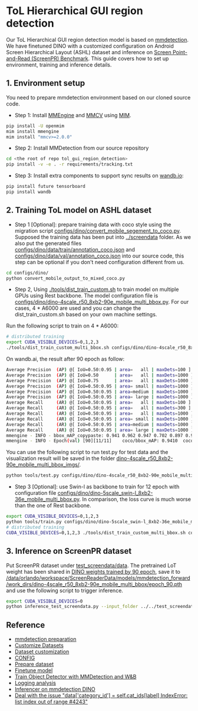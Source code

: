 # ToL Hierarchical GUI region detection

Our ToL Hierarchical GUI region detection model is based on [mmdetection](https://github.com/open-mmlab/mmdetection). We have finetuned DINO with a customized configuration on Android Screen Hierarchical Layout (ASHL) dataset and inference on [Screen Point-and-Read (ScreenPR) Benchmark](https://huggingface.co/datasets/yfan1997/ScreenPR). This guide covers how to set up environment, training and inference details.

## 1. Environment setup

You need to prepare mmdetection environment based on our cloned source code.

* Step 1: Install [MMEngine](https://github.com/open-mmlab/mmengine) and [MMCV](https://github.com/open-mmlab/mmcv) using [MIM](https://github.com/open-mmlab/mim).

```bash
pip install -U openmim
mim install mmengine
mim install "mmcv>=2.0.0"
```

* Step 2: Install MMDetection from our source repository

```bash
cd <the root of repo tol_gui_region_detection>
pip install -v -e . -r requirements/tracking.txt
```

* Step 3: Install extra components to support sync results on [wandb.io](https://wandb.ai/):

```bash
pip install future tensorboard
pip install wandb
```

## 2. Training ToL model on ASHL dataset

* Step 1 [Optional]: prepare training data with coco style using the migration script [configs/dino/convert_mobile_segement_to_coco.py](configs/dino/convert_mobile_segement_to_coco.py). Supposed the training data has been put into [../screendata](../screendata) folder. As we also put the generated files [configs/dino/data/train/annotation_coco.json](configs/dino/data/train/annotation_coco.json) and [configs/dino/data/val/annotation_coco.json](configs/dino/data/val/annotation_coco.json) into our source code, this step can be optional if you don't need configuration different from us.

```bash
cd configs/dino/
python convert_mobile_output_to_mixed_coco.py
```

* Step 2, Using [./tools/dist_train_custom.sh](./tools/dist_train_custom.sh) to train model on multiple GPUs using Rest backbone. The model configuration file is [configs/dino/dino-4scale_r50_8xb2-90e_mobile_multi_bbox.py](configs/dino/dino-4scale_r50_8xb2-90e_mobile_multi_bbox.py). For our cases, 4 * A6000 are used and you can change the dist_train_custom.sh based on your own machine settings. 

Run the following script to train on  4 * A6000:

```bash
# distributed training
export CUDA_VISIBLE_DEVICES=0,1,2,3
./tools/dist_train_custom_multi_bbox.sh configs/dino/dino-4scale_r50_8xb2-90e_mobile_multi_bbox.py 4
```

On wandb.ai, the result after 90 epoch as follow:

```bash
Average Precision  (AP) @[ IoU=0.50:0.95 | area=   all | maxDets=100 ] = 0.941
Average Precision  (AP) @[ IoU=0.50      | area=   all | maxDets=1000 ] = 0.962
Average Precision  (AP) @[ IoU=0.75      | area=   all | maxDets=1000 ] = 0.947
Average Precision  (AP) @[ IoU=0.50:0.95 | area= small | maxDets=1000 ] = 0.702
Average Precision  (AP) @[ IoU=0.50:0.95 | area=medium | maxDets=1000 ] = 0.897
Average Precision  (AP) @[ IoU=0.50:0.95 | area= large | maxDets=1000 ] = 0.943
Average Recall     (AR) @[ IoU=0.50:0.95 | area=   all | maxDets=100 ] = 0.959
Average Recall     (AR) @[ IoU=0.50:0.95 | area=   all | maxDets=300 ] = 0.961
Average Recall     (AR) @[ IoU=0.50:0.95 | area=   all | maxDets=1000 ] = 0.961
Average Recall     (AR) @[ IoU=0.50:0.95 | area= small | maxDets=1000 ] = 0.814
Average Recall     (AR) @[ IoU=0.50:0.95 | area=medium | maxDets=1000 ] = 0.916
Average Recall     (AR) @[ IoU=0.50:0.95 | area= large | maxDets=1000 ] = 0.963
mmengine - INFO - bbox_mAP_copypaste: 0.941 0.962 0.947 0.702 0.897 0.943
mmengine - INFO - Epoch(val) [90][11/11]    coco/bbox_mAP: 0.9410  coco/bbox_mAP_50: 0.9620  coco/bbox_mAP_75: 0.9470  coco/bbox_mAP_s: 0.7020  coco/bbox_mAP_m: 0.8970  coco/bbox_mAP_l: 0.9430  data_time: 0.0137  time: 0.2778
```

You can use the following script to run test.py for test data and the visualization result will be saved in the folder [dino-4scale_r50_8xb2-90e_mobile_multi_bbox_imgs/](dino-4scale_r50_8xb2-90e_mobile_multi_bbox_imgs/).

```bash
python tools/test.py configs/dino/dino-4scale_r50_8xb2-90e_mobile_multi_bbox.py /data/orlando/workspace/ScreenReaderData/models/mmdetection_forward/work_dirs/dino-4scale_r50_8xb2-90e_mobile_multi_bbox/epoch_90.pth --show-dir dino-4scale_r50_8xb2-90e_mobile_multi_bbox_imgs/
```

* Step 3 [Optional]: use Swin-l as backbone to train for 12 epoch with configuration file [configs/dino/dino-5scale_swin-l_8xb2-36e_mobile_multi_bbox.py](configs/dino/dino-5scale_swin-l_8xb2-36e_mobile_multi_bbox.py). In comparison, the loss curve is much worse than the one of Rest backbone. 

```bash
export CUDA_VISIBLE_DEVICES=0,1,2,3
python tools/train.py configs/dino/dino-5scale_swin-l_8xb2-36e_mobile_multi_bbox.py --train_batch_size 2 --val_batch_size 2 --lr 0.001 --epoch 12 # 12 out of memory during 16
# distributed training
CUDA_VISIBLE_DEVICES=0,1,2,3 ./tools/dist_train_custom_multi_bbox.sh configs/dino/dino-5scale_swin-l_8xb2-36e_mobile_multi_bbox.py 4
```

## 3. Inference on ScreenPR dataset

Put ScreenPR dataset under [test_screendata/data](test_screendata/data). The pretrained LoT weight has been shared in [DINO weights trained by 90 epoch](https://drive.google.com/file/d/1IN3EfDKyXwu5WegqyFOWfXH6ttJ3zNdx/view?usp=drive_link), save it to [/data/orlando/workspace/ScreenReaderData/models/mmdetection_forward/work_dirs/dino-4scale_r50_8xb2-90e_mobile_multi_bbox/epoch_90.pth](/data/orlando/workspace/ScreenReaderData/models/mmdetection_forward/work_dirs/dino-4scale_r50_8xb2-90e_mobile_multi_bbox/epoch_90.pth) and use the following script to trigger inference.

```bash
export CUDA_VISIBLE_DEVICES=0
python inference_test_screendata.py --input_folder ../../test_screendata/mobile_pc_web_osworld --model_config configs/dino/dino-4scale_r50_8xb2-90e_mobile_multi_bbox.py --checkpoint /data/orlando/workspace/ScreenReaderData/models/mmdetection_forward/work_dirs/dino-4scale_r50_8xb2-90e_mobile_multi_bbox/epoch_90.pth
```

## Reference

* [mmdetection preparation](https://mmdetection.readthedocs.io/en/latest/get_started.html)
* [Customize Datasets](https://github.com/llv22/mmdetection_forward/blob/develop/docs/en/advanced_guides/customize_dataset.md)
* [Dataset customization](https://github.com/open-mmlab/mmdetection/tree/master/docs/en)
* [CONFIG](https://mmengine.readthedocs.io/en/latest/advanced_tutorials/config.html#import-the-custom-module)
* [Prepare dataset](https://mmdetection.readthedocs.io/en/latest/user_guides/train.html#prepare-datasets)
* [Finetune model](https://mmdetection.readthedocs.io/en/latest/user_guides/finetune.html)
* [Train Object Detector with MMDetection and W&B](https://colab.research.google.com/drive/1-qxf3uuXPJr0QUsIic_4cRLxQ1ZBK3yQ?usp=sharing)
* [Logging analysis](https://mmdetection.readthedocs.io/en/latest/user_guides/useful_tools.html)
* [Inferencer on mmdetection DINO](https://github.com/open-mmlab/mmdetection/blob/main/demo/inference_demo.ipynb)
* [Deal with the issue "data['category_id'] = self.cat_ids[label] IndexError: list index out of range #4243"](https://github.com/open-mmlab/mmdetection/issues/4243)
